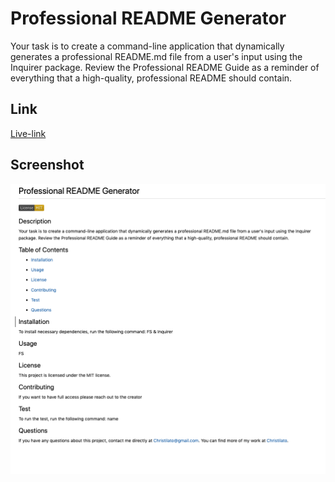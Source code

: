 # Professional README Generator
Your task is to create a command-line application that dynamically generates a professional README.md file from a user's input using the Inquirer package. Review the Professional README Guide as a reminder of everything that a high-quality, professional README should contain.

## Link
[Live-link](https://christilato.github.io/ProfessionalREADMEgenerator/)

## Screenshot 
![Webpage screenshot](./Images/Screen%20Shot%202022-09-22%20at%207.30.36%20PM.png)
